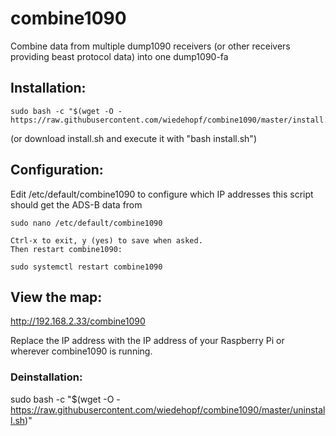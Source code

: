 # combine1090
Combine data from multiple dump1090 receivers (or other receivers providing beast protocol data) into one dump1090-fa

## Installation:
```
sudo bash -c "$(wget -O - https://raw.githubusercontent.com/wiedehopf/combine1090/master/install.sh)"
```
(or download install.sh and execute it with "bash install.sh")

## Configuration:

Edit /etc/default/combine1090 to configure which IP addresses this script should get the ADS-B data from
```
sudo nano /etc/default/combine1090

Ctrl-x to exit, y (yes) to save when asked.
Then restart combine1090:

sudo systemctl restart combine1090
```

## View the map:

http://192.168.2.33/combine1090

Replace the IP address with the IP address of your Raspberry Pi or wherever combine1090 is running.

### Deinstallation:
sudo bash -c "$(wget -O - https://raw.githubusercontent.com/wiedehopf/combine1090/master/uninstall.sh)"

